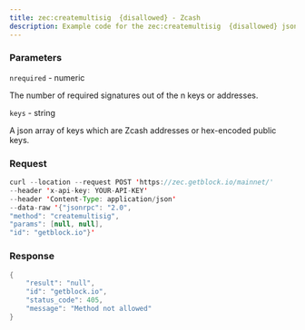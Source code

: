 ```yaml
---
title: zec:createmultisig  {disallowed} - Zcash
description: Example code for the zec:createmultisig  {disallowed} json-rpc method. Сomplete guide on how to use zec:createmultisig  {disallowed} json-rpc in GetBlock.io Web3 documentation.
---
```


### Parameters


`nrequired` - numeric

The number of required signatures out of the n keys or addresses.

`keys` - string

A json array of keys which are Zcash addresses or hex-encoded public
keys.

### Request

``` java
curl --location --request POST 'https://zec.getblock.io/mainnet/' 
--header 'x-api-key: YOUR-API-KEY' 
--header 'Content-Type: application/json' 
--data-raw '{"jsonrpc": "2.0",
"method": "createmultisig",
"params": [null, null],
"id": "getblock.io"}'
```

###  Response

``` java
{
    "result": "null",
    "id": "getblock.io",
    "status_code": 405,
    "message": "Method not allowed"
}
```

